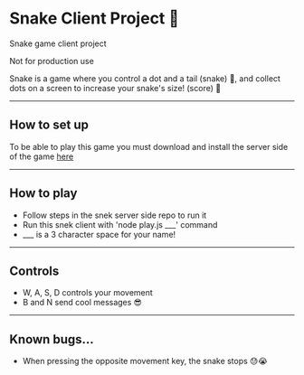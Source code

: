 # Snake Client Project 🐍

Snake game client project

Not for production use

Snake is a game where you control a dot and a tail (snake) 🐍, and collect dots on a screen to increase your snake's size! (score) 🌟

---
## How to set up

To be able to play this game you must download and install the server side of the game [here](https://github.com/taniarascia/snek)
___
## How to play

- Follow steps in the snek server side repo to run it
- Run this snek client with 'node play.js ___' command
- ___ is a 3 character space for your name!
___
## Controls
- W, A, S, D controls your movement
- B and N send cool messages 😎
___ 
## Known bugs...
- When pressing the opposite movement key, the snake stops 😓😭